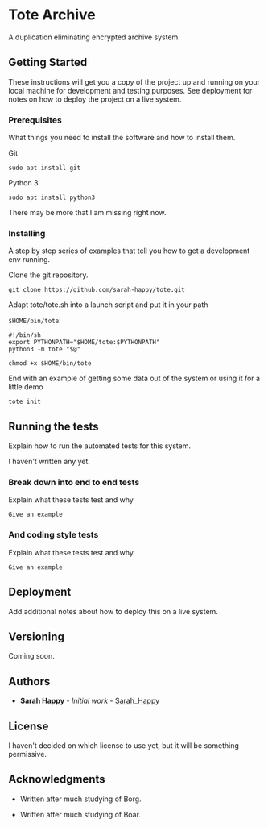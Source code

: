 # Tote Archive

A duplication eliminating encrypted archive system.

## Getting Started

These instructions will get you a copy of the project up and running on your local machine for development and testing purposes. See deployment for notes on how to deploy the project on a live system.

### Prerequisites

What things you need to install the software and how to install them.

Git

```
sudo apt install git
```

Python 3

```
sudo apt install python3
```

There may be more that I am missing right now.

### Installing

A step by step series of examples that tell you how to get a development env running.

Clone the git repository.

```
git clone https://github.com/sarah-happy/tote.git
```

Adapt tote/tote.sh into a launch script and put it in your path

`$HOME/bin/tote`:

```
#!/bin/sh
export PYTHONPATH="$HOME/tote:$PYTHONPATH"
python3 -m tote "$@"
```

```
chmod +x $HOME/bin/tote
```

End with an example of getting some data out of the system or using it for a little demo

```
tote init

```

## Running the tests

Explain how to run the automated tests for this system.

I haven't written any yet.

### Break down into end to end tests

Explain what these tests test and why

```
Give an example
```

### And coding style tests

Explain what these tests test and why

```
Give an example
```

## Deployment

Add additional notes about how to deploy this on a live system.

## Versioning

Coming soon.

## Authors

* **Sarah Happy** - *Initial work* - [Sarah_Happy](https://bitbucket.org/sarah_happy/)

## License

I haven't decided on which license to use yet, but it will be something permissive.

## Acknowledgments

* Written after much studying of Borg.

* Written after much studying of Boar.
